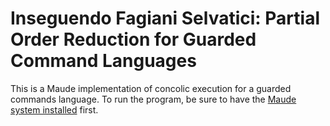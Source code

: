 # Inseguendo Fagiani Selvatici: Partial Order Reduction for Guarded Command Languages

This is a Maude implementation of concolic execution for a guarded commands
language. To run the program, be sure to have the [Maude system
installed](http://maude.cs.illinois.edu/w/index.php?title=Maude_download_and_installation)
first.
